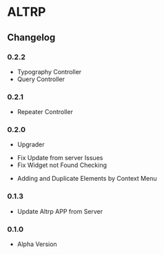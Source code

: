 # ALTRP


## Changelog



### 0.2.2
+ Typography Controller
+ Query Controller

### 0.2.1
+ Repeater Controller

### 0.2.0
+ Upgrader
* Fix Update from server Issues
* Fix Widget not Found Checking
+ Adding and Duplicate Elements by Context Menu

### 0.1.3
+ Update Altrp APP from Server 

### 0.1.0
* Alpha Version 